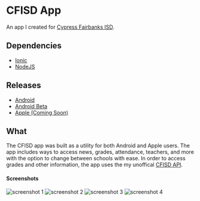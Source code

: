 # CFISD App

An app I created for [Cypress Fairbanks ISD](https://www.cfisd.net/en/).

## Dependencies
+ [Ionic](https://ionicframework.com/)
+ [NodeJS](https://nodejs.org/)

## Releases
+ [Android](https://play.google.com/store/apps/details?id=io.sshh.cfisdapp)
+ [Android Beta](https://play.google.com/apps/testing/io.sshh.cfisdapp)
+ [Apple (Coming Soon)](#)

## What
The CFISD app was built as a utility for both Android and Apple users. The app includes ways to access
news, grades, attendance, teachers, and more with the option to change between schools with ease. In order to access
grades and other information, the app uses the my unoffical [CFISD API](https://github.com/sshh12/CyRanch-App-Server).

#### Screenshots

![screenshot 1](https://lh3.googleusercontent.com/d_OSiXtc0fDztaEIwzis-2qVOcQxiuQ7YypDaPlIXK2rUwS9KyW-6fGPTX5HKIkOc00=w300-h600-rw) ![screenshot 2](https://lh3.googleusercontent.com/7MaLdk9MbYfAZ4knjPwn4wx-oYnkQVOm-3GG7-fR7r8KgWVJ8Pqc4vDIwhjikeZicxE=w300-h600-rw) ![screenshot 3](https://lh3.googleusercontent.com/gPTg23_xcUhiBd8H8BdflYF8-cSvKzgdjLHIXqW4YfytFaLJ-EkwMcCPMjkHaMCJUkk=w300-h600-rw) ![screenshot 4](https://lh3.googleusercontent.com/YSAvxtyb-VYoQljgbm9mF_8kHooGf_eLKqNd89jaGIxxDyaJMCRFcEtuwam8XhijrCg=w300-h600-rw)
